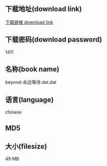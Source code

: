 ## 下载地址(download link)
[下载链接 download link](https://voluble-croquembouche-d321dc.netlify.app/?s=beyond-%E6%B0%B8%E8%BF%9C%E7%AD%89%E5%BE%85.dat)

## 下载密码(download password)
1411

## 名称(book name)
beyond-永远等待.dat.dat

## 语言(language)
chinese

## MD5


## 大小(filesize)
49 MB
